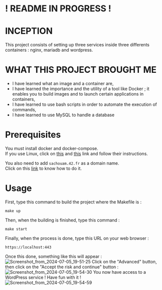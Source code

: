 # ! README IN PROGRESS !

# INCEPTION
This project consists of setting up three services inside three differents containers : nginx, mariadb and wordpress.

# WHAT THIS PROJECT BROUGHT ME
- I have learned what an image and a container are,
- I have learned the importance and the utility of a tool like Docker ; it enables you to build images and to launch certain applications in containers,
- I have learned to use bash scripts in order to automate the execution of commands,
- I have learned to use MySQL to handle a database

# Prerequisites

You must install docker and docker-compose. </br>
If you use Linux, click on [this](https://www.digitalocean.com/community/tutorials/how-to-install-and-use-docker-on-ubuntu-20-04) and [this](https://www.digitalocean.com/community/tutorials/how-to-install-and-use-docker-compose-on-ubuntu-20-04) link and follow their instructions.

You also need to add `sachouam.42.fr` as a domain name. </br>
Click on this [link](https://www.liquidweb.com/blog/edit-hosts-file-macos-windows-linux/) to know how to do it.

# Usage

First, type this command to build the project where the Makefile is :
```
make up
```
Then, when the building is finished, type this command :
```
make start
```
Finally, when the process is done, type this URL on your web browser :
```
https://localhost:443
```
Once this done, something like this will appear :
![Screenshot_from_2024-07-05_19-51-25](https://github.com/Claken/Inception/assets/51683861/f6d47fe9-af12-4611-b36f-620893b49a5e)
Click on the "Advanced" button, then click on the "Accept the risk and continue" button :
![Screenshot_from_2024-07-05_19-54-30](https://github.com/Claken/Inception/assets/51683861/b351199c-6fd3-4413-892a-abbec15da7f6)
You now have access to a WordPress service ! Have fun with it !
![Screenshot_from_2024-07-05_19-54-59](https://github.com/Claken/Inception/assets/51683861/5cb99bb7-c200-4c3b-aefa-02d8d25403b2)

